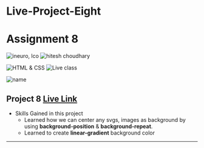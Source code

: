 # Live-Project-Eight

# Assignment 8

![ineuro, lco](https://img.shields.io/badge/iNeuron-LCO-green)
![hitesh choudhary](https://img.shields.io/badge/Hitesh--Choudhary-Full--stack--JS--bootcamp-red)

![HTML & CSS](https://img.shields.io/badge/HTML-CSS-orange)
![Live class](https://img.shields.io/badge/LIVE--CLASS-PROJECT--8-lightgrey)

![name](https://img.shields.io/badge/Sana--Quazi-lightgrey)

## Project 8 [Live Link](https://live-class-project-eight.netlify.app/)

-   Skills Gained in this project
    -   Learned how we can center any svgs, images as background by using **background-position** & **background-repeat**.
    -   Learned to create **linear-gradient** background color

---
